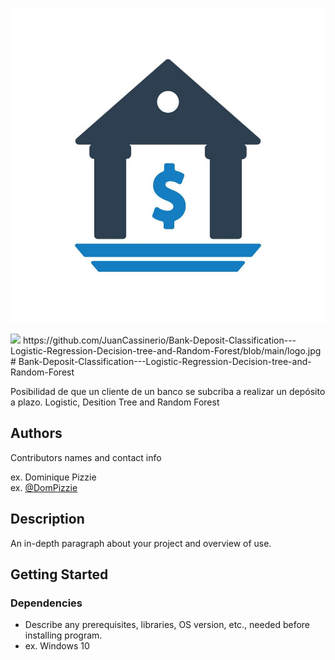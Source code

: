 ![alt text](https://github.com/JuanCassinerio/Bank-Deposit-Classification---Logistic-Regression-Decision-tree-and-Random-Forest/blob/main/logo.jpg)

<img src="relative/path/in/repository/to/image.svg" width="128"/>
https://github.com/JuanCassinerio/Bank-Deposit-Classification---Logistic-Regression-Decision-tree-and-Random-Forest/blob/main/logo.jpg
# Bank-Deposit-Classification---Logistic-Regression-Decision-tree-and-Random-Forest

Posibilidad de que un cliente de un banco se subcriba a realizar un depósito a plazo. Logistic, Desition Tree and Random Forest

## Authors

Contributors names and contact info

ex. Dominique Pizzie  
ex. [@DomPizzie](https://twitter.com/dompizzie)

## Description

An in-depth paragraph about your project and overview of use.

## Getting Started

### Dependencies

* Describe any prerequisites, libraries, OS version, etc., needed before installing program.
* ex. Windows 10

